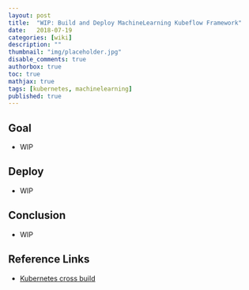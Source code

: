 ```yaml
---
layout: post
title:  "WIP: Build and Deploy MachineLearning Kubeflow Framework"
date:   2018-07-19
categories: [wiki]
description: ""
thumbnail: "img/placeholder.jpg"
disable_comments: true
authorbox: true
toc: true
mathjax: true
tags: [kubernetes, machinelearning]
published: true
---
```


## Goal

- WIP

## Deploy

- WIP

## Conclusion

- WIP

## Reference Links

- [Kubernetes cross build]()


